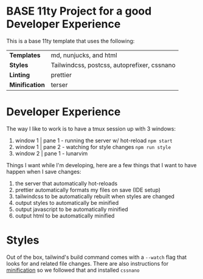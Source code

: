 # BASE 11ty Project for a good Developer Experience

This is a base 11ty template that uses the following:

|                  |                                             |
| ---------------- | ------------------------------------------- |
| **Templates**    | md, nunjucks, and html                      |
| **Styles**       | Tailwindcss, postcss, autoprefixer, cssnano |
| **Linting**      | prettier                                    |
| **Minification** | terser                                      |

# Developer Experience

The way I like to work is to have a tmux session up with 3 windows:

1. window 1 | pane 1 - running the server w/ hot-reload `npm start`
2. window 1 | pane 2 - watching for style changes `npm run style`
3. window 2 | pane 1 - lunarvim

Things I want while I'm developing, here are a few things that I want to have happen when I save changes:

1. the server that automatically hot-reloads
2. prettier automatically formats my files on save (IDE setup)
3. tailwindcss to be automatically rebuilt when styles are changed
4. output styles to automatically be minified
5. output javascript to be automatically minified
6. output html to be automatically minified

# Styles

Out of the box, tailwind's build command comes with a `--watch` flag that looks for and related file changes.
There are also instructions for [minification](https://tailwindcss.com/docs/optimizing-for-production) so we followed that and installed `cssnano`
